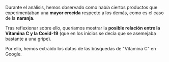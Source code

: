 Durante el análisis, hemos observado como había ciertos productos que experimentaban una **mayor crecida** respecto a los demás, como es el caso de la **naranja**.

Tras reflexionar sobre ello, queríamos mostrar la **posible relación entre la Vitamina C y la Covid-19** (que en los inicios se decía que se asemejaba bastante a una gripe).

Por ello, hemos extraído los datos de las búsquedas de "Vitamina C" en Google.
